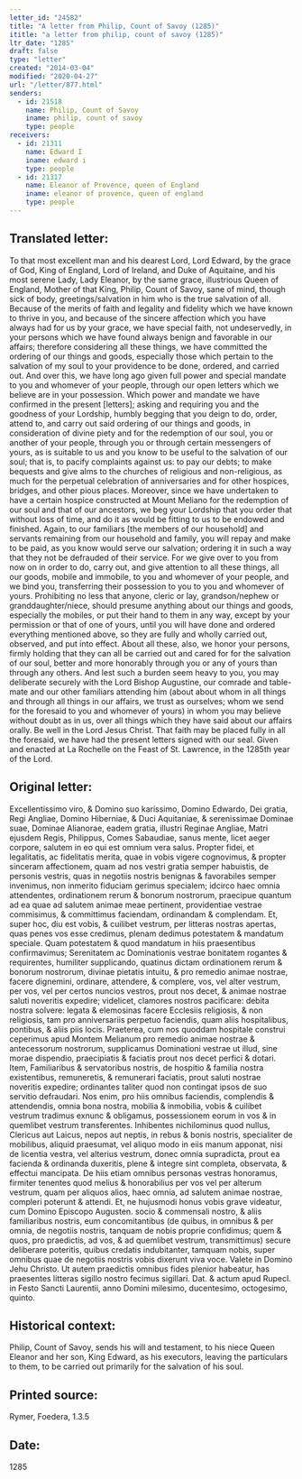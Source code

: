 ```yaml
---
letter_id: "24582"
title: "A letter from Philip, Count of Savoy (1285)"
ititle: "a letter from philip, count of savoy (1285)"
ltr_date: "1285"
draft: false
type: "letter"
created: "2014-03-04"
modified: "2020-04-27"
url: "/letter/877.html"
senders:
  - id: 21518
    name: Philip, Count of Savoy
    iname: philip, count of savoy
    type: people
receivers:
  - id: 21311
    name: Edward I
    iname: edward i
    type: people
  - id: 21317
    name: Eleanor of Provence, queen of England
    iname: eleanor of provence, queen of england
    type: people
---
```

<h2> Translated letter:</h2>To that most excellent man and his dearest Lord, Lord Edward, by the grace of God, King of England, Lord of Ireland, and Duke of Aquitaine, and his most serene Lady, Lady Eleanor, by the same grace, illustrious Queen of England, Mother of that King, Philip, Count of Savoy, sane of mind, though sick of body, greetings/salvation in him who is the true salvation of all.
Because of the merits of faith and legality and fidelity which we have known to thrive in you, and because of the sincere affection which you have always had for us by your grace, we have special faith, not undeservedly, in your persons which we have found always benign and favorable in our affairs; therefore considering all these things, we have committed the ordering of our things and goods, especially those which pertain to the salvation of my soul to your providence to be done, ordered, and carried out.
And over this, we have long ago given full power and special mandate to you and whomever of your people, through our open letters which we believe are in your possession.
Which power and mandate we have confirmed in the present [letters]; asking and requiring you and the goodness of your Lordship, humbly begging that you deign to do, order, attend to, and carry out said ordering of our things and goods, in consideration of divine piety and for the redemption of our soul, you or another of your people, through you or through certain messengers of yours, as is suitable to us and you know to be useful to the salvation of our soul; that is, to pacify complaints against us:  to pay our debts; to make bequests and give alms to the churches of religious and non-religious, as much for the perpetual celebration of anniversaries and for other hospices, bridges, and other pious places.
Moreover, since we have undertaken to have a certain hospice constructed at Mount Meliano for the redemption of our soul and that of our ancestors, we beg your Lordship that you order that without loss of time, and do it as would be fitting to us to be endowed and finished.
Again, to our familiars [the members of our household] and servants remaining from our household and family, you will repay and make to be paid, as you know would serve our salvation; ordering it in such a way that they not be defrauded of their service.
For we give over to you from now on in order to do, carry out, and give attention to all these things, all our goods, mobile and immobile, to you and whomever of your people, and we bind you, transferring their possession to you to you and whomever of yours.
Prohibiting no less that anyone, cleric or lay, grandson/nephew or granddaughter/niece, should presume anything about our things and goods, especially the mobiles, or put their hand to them in any way, except by your permission or that of one of yours, until you will have done and ordered everything mentioned above, so they are fully and wholly carried out, observed, and put into effect.
About all these, also, we honor your persons, firmly holding that they can all be carried out and cared for for the salvation of our soul, better and more honorably through you or any of yours than through any others.
And lest such a burden seem heavy to you, you may deliberate securely with the Lord Bishop Augustine, our comrade and table-mate and our other familiars attending him (about about whom in all things and through all things in our affairs, we trust as ourselves; whom we send for the foresaid to you and whomever of yours) in whom you may believe without doubt as in us, over all things which they have said about our affairs orally.
Be well in the Lord Jesus Christ.
That faith may be placed fully in all the foresaid, we have had the present letters signed with our seal.
Given and enacted at La Rochelle on the Feast of St. Lawrence, in the 1285th year of the Lord.
<h2 class="mt-4"> Original letter:</h2>Excellentissimo viro, & Domino suo karissimo, Domino Edwardo, Dei gratia, Regi Angliae, Domino Hiberniae, & Duci Aquitaniae, & serenissimae Dominae suae, Dominae Alianorae, eadem gratia, illustri Reginae Angliae, Matri ejusdem Regis, Philippus, Comes Sabaudiae, sanus mente, licet aeger corpore, salutem in eo qui est omnium vera salus.
Propter fidei, et legalitatis, ac fidelitatis merita, quae in vobis vigere cognovimus, & propter sinceram affectionem, quam ad nos vestri gratia semper habuistis, de personis vestris, quas in negotiis nostris benignas & favorabiles semper invenimus, non inmerito fiduciam gerimus specialem; idcirco haec omnia attendentes, ordinationem rerum & bonorum nostrorum, praecipue quantum ad ea quae ad salutem animae meae pertinent, providentiae vestrae commisimus, & committimus faciendam, ordinandam & complendam.
Et, super hoc, diu est vobis, & cuilibet vestrum, per litteras nostras apertas, quas penes vos esse credimus, plenam dedimus potestatem & mandatum speciale.
Quam potestatem & quod mandatum in hiis praesentibus confirmavimus; Serenitatem ac Dominationis vestrae bonitatem rogantes & requirentes, humiliter supplicando, quatinus dictam ordinationem rerum & bonorum nostrorum, divinae pietatis intuitu, & pro remedio animae nostrae, facere dignemini, ordinare, attendere, & complere, vos, vel alter vestrum, per vos, vel per certos nuncios vestros, prout nos decet, & animae nostrae saluti noveritis expedire; videlicet, clamores nostros pacificare:  debita nostra solvere:  legata & elemosinas facere Ecclesiis religiosis, & non religiosis, tam pro anniversariis perpetuo faciendis, quam aliis hospitalibus, pontibus, & aliis piis locis.
Praeterea, cum nos quoddam hospitale construi ceperimus apud Montem Melianum pro remedio animae nostrae & antecessorum nostrorum, supplicamus Dominationi vestrae ut illud, sine morae dispendio, praecipiatis & faciatis prout nos decet perfici & dotari.
Item, Familiaribus & servatoribus nostris, de hospitio & familia nostra existentibus, remuneretis, & remunerari faciatis, prout saluti nostrae noveritis expedire; ordinantes taliter quod non contingat ipsos de suo servitio defraudari.
Nos enim, pro hiis omnibus faciendis, complendis & attendendis, omnia bona nostra, mobilia & inmobilia, vobis & cuilibet vestrum tradimus exnunc & obligamus, possessionem eorum in vos & in quemlibet vestrum transferentes.
Inhibentes nichilominus quod nullus, Clericus aut Laicus, nepos aut neptis, in rebus & bonis nostris, specialiter de mobilibus, aliquid praesumat, vel aliquo modo in eiis manum apponat, nisi de licentia vestra, vel alterius vestrum, donec omnia supradicta, prout ea facienda & ordinanda duxeritis, plene & integre sint completa, observata, & effectui mancipata.
De hiis etiam omnibus personas vestras honoramus, firmiter tenentes quod melius & honorabilius per vos vel per alterum vestrum, quam per aliquos alios, haec omnia, ad salutem animae nostrae, compleri poterunt & attendi.
Et, ne hujusmodi honus vobis grave videatur, cum Domino Episcopo Augusten. socio & commensali nostro, & aliis familiaribus nostris, eum concomitantibus (de quibus, in omnibus & per omnia, de negotiis nostris, tanquam de nobis proprie confidimus; quem & quos, pro praedictis, ad vos, & ad quemlibet vestrum, transmittimus) secure deliberare poteritis, quibus credatis indubitanter, tamquam nobis, super omnibus quae de negotiis nostris vobis dixerunt viva voce.
Valete in Domino Jehu Christo.
Ut autem praedictis omnibus fides plenior habeatur, has praesentes litteras sigillo nostro fecimus sigillari.
Dat. & actum apud Rupecl. in Festo Sancti Laurentii, anno Domini milesimo, ducentesimo, octogesimo, quinto.
<h2 class="mt-4"> Historical context:</h2>Philip, Count of Savoy, sends his will and testament, to his niece Queen Eleanor and her son, King Edward, as his executors, leaving the particulars to them, to be carried out primarily for the salvation of his soul.
<h2 class="mt-4"> Printed source:</h2>Rymer, Foedera, 1.3.5
<h2 class="mt-4"> Date:</h2>1285